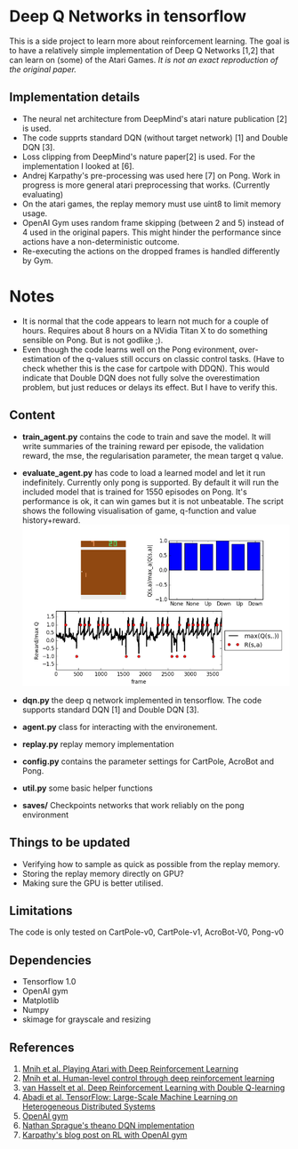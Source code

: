 # Deep Q Networks in tensorflow

This is a side project to learn more about reinforcement learning. 
The goal is to have a relatively simple implementation of Deep Q Networks [1,2] that can learn on (some) of the Atari Games. 
_It is not an exact reproduction of the original paper._

## Implementation details
* The neural net architecture from DeepMind's atari nature publication [2] is used.
* The code supprts standard DQN (without target network) [1] and Double DQN [3].
* Loss clipping from DeepMind's nature paper[2] is used. For the implementation I looked at [6]. 
* Andrej Karpathy's pre-processing was used here [7] on Pong. Work in progress is more general atari preprocessing that works. (Currently evaluating)
* On the atari games, the replay memory must use uint8 to limit memory usage.
* OpenAI Gym uses random frame skipping (between 2 and 5) instead of 4 used in the original papers. This might hinder the performance since actions have a non-deterministic outcome.
* Re-executing the actions on the dropped frames is handled differently by Gym. 

# Notes
* It is normal that the code appears to learn not much for a couple of hours. Requires about 8 hours on a NVidia Titan X to do something sensible on Pong. But is not godlike ;). 
* Even though the code learns well on the Pong evironment, over-estimation of the q-values still occurs on classic control tasks. (Have to check whether this is the case for cartpole with DDQN). This would indicate that Double DQN does not fully solve the overestimation problem, but just reduces or delays its effect. But I have to verify this.


## Content
* **train_agent.py** contains the code to train and save the model. It will write summaries of the training reward per episode, the validation reward, the mse, the regularisation parameter, the mean target q value.
* **evaluate_agent.py** has code to load a learned model and let it run indefinitely. Currently only pong is supported. By default it will run the included model that is trained for 1550 episodes on Pong. It's performance is ok, it can win games but it is not unbeatable. The script shows the following visualisation of game, q-function and value history+reward.
![alt text](readme/evaluation_output.png?raw=true "evaluation visualisation")

* **dqn.py** the deep q network implemented in tensorflow. The code supports standard DQN [1] and Double DQN [3]. 
* **agent.py** class for interacting with the environement. 
* **replay.py** replay memory implementation
* **config.py** contains the parameter settings for CartPole, AcroBot and Pong.
* **util.py** some basic helper functions
* **saves/** Checkpoints networks that work reliably on the pong environment


## Things to be updated
* Verifying how to sample as quick as possible from the replay memory.
* Storing the replay memory directly on GPU?
* Making sure the GPU is better utilised. 
## Limitations
The code is only tested on CartPole-v0, CartPole-v1, AcroBot-V0, Pong-v0


## Dependencies
* Tensorflow 1.0
* OpenAI gym
* Matplotlib
* Numpy
* skimage for grayscale and resizing

## References
1. [Mnih et al. Playing Atari with Deep Reinforcement Learning](https://www.cs.toronto.edu/~vmnih/docs/dqn.pdf)
2. [Mnih et al. Human-level control through deep reinforcement learning](http://www.nature.com/nature/journal/v518/n7540/full/nature14236.html)
3. [van Hasselt et al. Deep Reinforcement Learning with Double Q-learning](https://arxiv.org/abs/1509.06461)
4. [Abadi et al. TensorFlow: Large-Scale Machine Learning on Heterogeneous Distributed Systems](https://research.google.com/pubs/pub45166.html)
5. [OpenAI gym](https://gym.openai.com)
6. [Nathan Sprague's theano DQN implementation](https://github.com/spragunr/deep_q_rl)
7. [Karpathy's blog post on RL with OpenAI gym](http://karpathy.github.io/2016/05/31/rl/)

